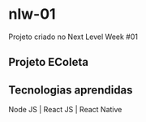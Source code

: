 # nlw-01
Projeto criado no Next Level Week #01

## Projeto EColeta

## Tecnologias aprendidas
Node JS | React JS | React Native
